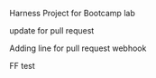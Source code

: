 Harness Project for Bootcamp lab

update for pull request

Adding line for pull request webhook

FF test
